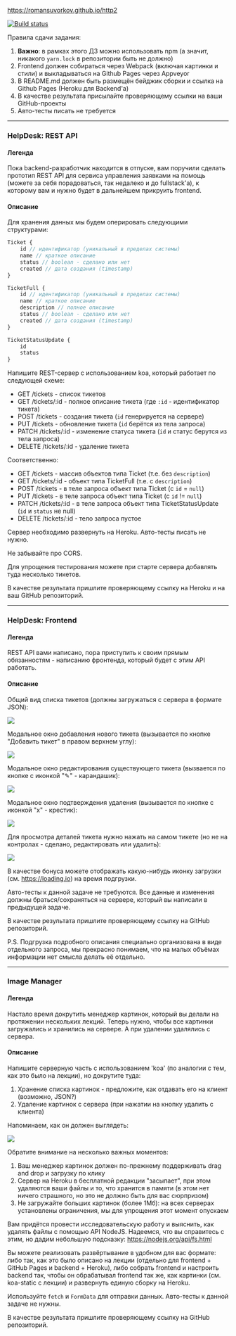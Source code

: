 https://romansuvorkov.github.io/http2

[![Build status](https://ci.appveyor.com/api/projects/status/46ly5uc4w34637fw?svg=true)](https://ci.appveyor.com/project/romansuvorkov/http2)


Правила сдачи задания:

1. **Важно**: в рамках этого ДЗ можно использовать npm (а значит, никакого `yarn.lock` в репозитории быть не должно)
1. Frontend должен собираться через Webpack (включая картинки и стили) и выкладываться на Github Pages через Appveyor
1. В README.md должен быть размещён бейджик сборки и ссылка на Github Pages (Heroku для Backend'а)
1. В качестве результата присылайте проверяющему ссылки на ваши GitHub-проекты
1. Авто-тесты писать не требуется

---

### HelpDesk: REST API

#### Легенда

Пока backend-разработчик находится в отпуске, вам поручили сделать прототип REST API для сервиса управления заявками на помощь (можете за себя порадоваться, так недалеко и до fullstack'а), к которому вам и нужно будет в дальнейшем прикруить frontend.

#### Описание

Для хранения данных мы будем оперировать следующими структурами:
```javascript
Ticket {
    id // идентификатор (уникальный в пределах системы)
    name // краткое описание
    status // boolean - сделано или нет
    created // дата создания (timestamp)
}

TicketFull {
    id // идентификатор (уникальный в пределах системы)
    name // краткое описание
    description // полное описание
    status // boolean - сделано или нет
    created // дата создания (timestamp)
}

TicketStatusUpdate {
    id
    status
}
```

Напишите REST-сервер с использованием koa, который работает по следующей схеме:
* GET    /tickets     - список тикетов
* GET    /tickets/:id - полное описание тикета (где `:id` - идентификатор тикета)
* POST   /tickets     - создания тикета (`id` генерируется на сервере)
* PUT    /tickets     - обновление тикета (`id` берётся из тела запроса)
* PATCH  /tickets/:id - изменение статуса тикета (`id` и статус берутся из тела запроса)
* DELETE /tickets/:id - удаление тикета

Соответственно:
* GET    /tickets     - массив объектов типа Ticket (т.е. без `description`)
* GET    /tickets/:id - объект типа TicketFull (т.е. с `description`)
* POST   /tickets     - в теле запроса объект типа Ticket (с `id` = `null`)
* PUT    /tickets     - в теле запроса объект типа Ticket (с `id` != `null`)
* PATCH  /tickets/:id - в теле запроса объект типа TicketStatusUpdate (`id` и `status` не null)
* DELETE /tickets/:id - тело запроса пустое

Сервер необходимо развернуть на Heroku. Авто-тесты писать не нужно.

Не забывайте про CORS.

Для упрощения тестирования можете при старте сервера добавлять туда несколько тикетов.

В качестве результата пришлите проверяющему ссылку на Heroku и на ваш GitHub репозиторий.

---

### HelpDesk: Frontend

#### Легенда

REST API вами написано, пора приступить к своим прямым обязанностям - написанию фронтенда, который будет с этим API работать.

#### Описание

Общий вид списка тикетов (должны загружаться с сервера в формате JSON):

![](./pic/helpdesk.png)

Модальное окно добавления нового тикета (вызывается по кнопке "Добавить тикет" в правом верхнем углу):

![](./pic/helpdesk-2.png)

Модальное окно редактирования существующего тикета (вызвается по кнопке с иконкой "✎" - карандашик):

![](./pic/helpdesk-3.png)

Модальное окно подтверждения удаления (вызывается по кнопке с иконкой "x" - крестик):

![](./pic/helpdesk-4.png)

Для просмотра деталей тикета нужно нажать на самом тикете (но не на контролах - сделано, редактировать или удалить):

![](./pic/helpdesk-5.png)

В качестве бонуса можете отображать какую-нибудь иконку загрузки (см. https://loading.io) на время подгрузки.

Авто-тесты к данной задаче не требуются. Все данные и изменения должны браться/сохраняться на сервере, который вы написали в предыдущей задаче.

В качестве результата пришлите проверяющему ссылку на GitHub репозиторий.

P.S. Подгрузка подробного описания специально организована в виде отдельного запроса, мы прекрасно понимаем, что на малых объёмах информации нет смысла делать её отдельно.

---

### Image Manager

#### Легенда

Настало время докрутить менеджер картинок, который вы делали на протяжении нескольких лекций. Теперь нужно, чтобы все картинки загружались и хранились на сервере. А при удалении удалялись с сервера.

#### Описание

Напишите серверную часть с использованием 'koa' (по аналогии с тем, как это было на лекции), но докрутите туда:
1. Хранение списка картинок - предложите, как отдавать его на клиент (возможно, JSON?)
1. Удаление картинок с сервера (при нажатии на кнопку удалить с клиента)

Напоминаем, как он должен выглядеть:

![](./pic/image.png)

Обратите внимание на несколько важных моментов:
1. Ваш менеджер картинок должен по-прежнему поддерживать drag and drop и загрузку по клику
1. Сервер на Heroku в бесплатной редакции "засыпает", при этом удаляются ваши файлы и то, что хранится в памяти (в этом нет ничего страшного, но это не должно быть для вас сюрпризом)
1. Не загружайте больших картинок (более 1Мб): на всех серверах установлены ограничения, мы для упрощения этот момент опускаем

Вам придётся провести исследовательскую работу и выяснить, как удалять файлы с помощью API NodeJS. Надеемся, что вы справитесь с этим, но дадим небольшую подсказку: https://nodejs.org/api/fs.html

Вы можете реализовать развёртывание в удобном для вас формате: либо так, как это было описано на лекции (отдельно для frontend + GitHub Pages и backend + Heroku), либо собрать frontend и настроить backend так, чтобы он обрабатывал frontend так же, как картинки (см. koa-static с лекции) и развернуть единую сборку на Heroku.

Используйте `fetch` и `FormData` для отправки данных. Авто-тесты к данной задаче не нужны.

В качестве результата пришлите проверяющему ссылку на GitHub репозиторий.
